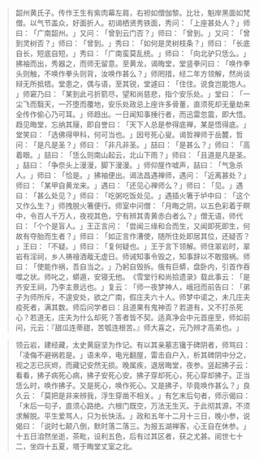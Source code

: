 
> 韶州黄氏子。传作王生有紫肉幕左肩，右袒如僧伽黎。比壮，魁岸黑面如梵僧。以气节盖众，好面折人。初谒栖贤秀铁面，秀问：​「上座甚处人？​」师曰：​「广南韶州。​」又问：​「曾到云门否？​」师曰：​「曾到。​」又问：​「曾到灵树否？​」师曰：​「曾到。​」秀曰：​「如何是灵树枝条？​」师曰：​「长底自长，短底自短。​」秀曰：​「广南蛮莫乱统。​」师曰：​「向北驴只恁么。​」拂袖而出，秀器之，而师无留意。至黄龙，谒晦堂，堂竖拳问曰：​「唤作拳头则触，不唤作拳头则背，汝唤作甚么？​」师罔措，经二年方领解，然尚谈辩无所抵牾。堂患之，偶与语，至其锐，堂遽曰：​「住住。说食岂能饱人。​」师窘乃曰：​「某到此弓折箭尽，望和尚慈悲，指个安乐处。​」堂曰：​「一尘飞而翳天，一芥堕而覆地，安乐处政忌上座许多骨董，直须死却无量劫来全传作偷心乃可耳。​」师趋出。一日闻知事捶行者，而迅雷忽震，即大悟。趋见晦堂，忘纳其屦，即自誉曰：​「天下人总是参得底禅，某是悟得底。​」堂笑曰：​「选佛得甲科，何可当也。​」因号死心叟。谒哲禅师于岳麓，哲问：​「是凡是圣？​」师曰：​「非凡非圣。​」喆曰：​「是甚么？​」师曰：​「高着眼。​」喆曰：​「恁么则南山起云，北山下雨？​」师曰：​「且道是凡是圣。​」喆曰：​「争奈头上漫漫，脚下漫漫。​」师仰屋作嘘声，喆曰：​「气急杀人。​」师曰：​「恰是。​」拂袖便出。谒法昌遇禅师，遇问：​「近离甚处？​」师曰：​「某甲自黄龙来。​」遇曰：​「还见心禅师么？​」师曰：​「见。​」遇曰：​「甚么处见？​」师曰：​「吃粥吃饭处见。​」遇插火箸于垆中曰：​「这个又作么生？​」师拽脱火箸便行。师室中问僧：​「月晦之阴，以五色彩着于瞑中，令百人千万人，夜视其色，宁有辨其青黄赤白者么？​」僧无语，师代曰：​「个个是盲人。​」王正言问：​「尝闻三缘和合而生，又闻即死即生，何故有夺胎而生者？​」师曰：​「如正言作漕使，随所住处即居其位，还疑否？​」王曰：​「不疑。​」师曰：​「复何疑也。​」王于言下领解。师住翠岩时，翠岩有淫祠，乡人祷禬酒胾无虚日。师诫知事令毁之，知事辞以不敢掇祸。师曰：​「使能作祸，吾自当之。​」乃躬自毁拆。俄有巨蟒，盘卧内，引首作吞噬之状。师叱之，蟒遁，安寝无他。​《雪堂行和尚拾遗录》载此事云：​「是齐安王祠，乃李主景远也。​」复云：​「师一夜梦神人，峨冠而前告曰：​「弟子为师所斥，不遑安处，欲之广南，假庄夫六十人。师梦中诺之，未几庄夫疫死者，满其数。师后问学者曰：且道果有鬼神否？若道有，又不打杀死心？若道无，庄夫为什么却死？答者皆不契。适真净会中元首座至，师如前问，元云：『甜瓜连蒂甜，苦瓠连根苦。』师大喜之，元乃辨才高弟也。​」

> 领云岩，建经藏，太史黄庭坚为作记。有以其亲墓志镵于碑阴者，师骂曰：​「凌侮不避祸若是。​」语未卒，电光翻屋，雷击自户入，析其碑阴中分之，视之志已灰烬，而藏记安然无损。晚属疾，退居晦堂，夜参。竖起拂子云：看看，拂子病死心病，拂子安死心安。拂子穿却死心，死心穿却拂子。正当恁么时，唤作拂子。又是死心，唤作死心。又是拂子，毕竟唤作甚么？​」良久云：​「莫把是非来辨我，浮生穿凿不相关。​」有乞末后句者，师示偈曰：​「末后一句子，直须心路绝。六根门既空，万法无生灭。于此彻其源，不须求解脱。平生爱骂人，只为长快活。​」政和五年十二月十三日，晚小参，说偈曰：​「说时七颠八倒，默时落二落三。为报五湖禅客，心王自在休参。​」十五日洎然坐逝，茶毗，设利五色，后有过其区者，获之尤甚。阅世七十二，坐四十五夏，塔于晦堂丈室之北。
